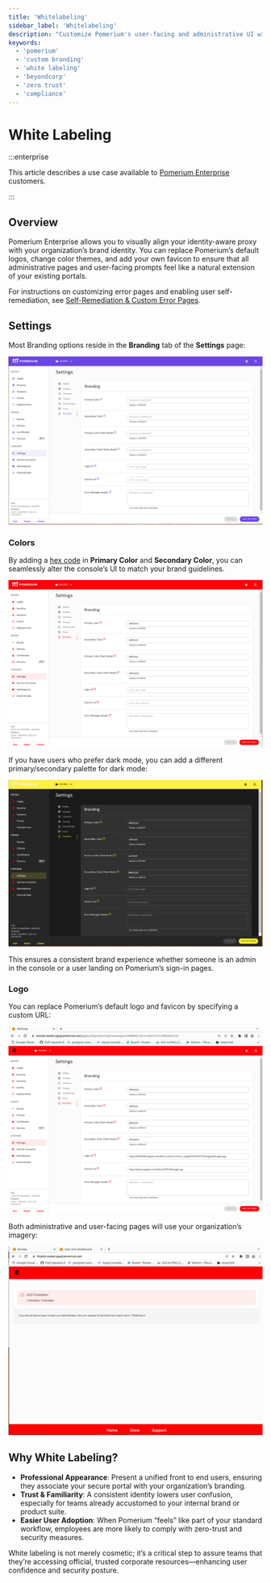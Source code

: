 ```yaml
---
title: 'Whitelabeling'
sidebar_label: 'Whitelabeling'
description: "Customize Pomerium's user-facing and administrative UI with your organization's branding."
keywords:
  - 'pomerium'
  - 'custom branding'
  - 'white labeling'
  - 'beyondcorp'
  - 'zero trust'
  - 'compliance'
---
```


# White Labeling

:::enterprise

This article describes a use case available to [Pomerium Enterprise](/docs/deploy/enterprise/install) customers.

:::

## Overview

Pomerium Enterprise allows you to visually align your identity-aware proxy with your organization’s brand identity. You can replace Pomerium’s default logos, change color themes, and add your own favicon to ensure that all administrative pages and user-facing prompts feel like a natural extension of your existing portals.

For instructions on customizing error pages and enabling user self-remediation, see [Self-Remediation & Custom Error Pages](/docs/enterprise/capabilities/custom-error-pages).

## Settings

Most Branding options reside in the **Branding** tab of the **Settings** page:

![Branding Settings in Pomerium Enterprise](./img/branding/no_branding_settings.png)

### Colors

By adding a [hex code](https://color.adobe.com/create/color-wheel) in **Primary Color** and **Secondary Color**, you can seamlessly alter the console’s UI to match your brand guidelines.

![Primary Color Pomerium Enterprise](./img/branding/branded_colors_console.png)

If you have users who prefer dark mode, you can add a different primary/secondary palette for dark mode:

![Dark Mode Colors](./img/branding/branded_colors_darkmode_console.png)

This ensures a consistent brand experience whether someone is an admin in the console or a user landing on Pomerium’s sign-in pages.

### Logo

You can replace Pomerium’s default logo and favicon by specifying a custom URL:

![Replace the Logo and Favicon in Pomerium Enterprise](./img/branding/svg_logo_console.png)

Both administrative and user-facing pages will use your organization’s imagery:

![Replace the Logo and Favicon in Open Source webpages](./img/branding/svg_logo_error_details.png)

## Why White Labeling?

- **Professional Appearance**: Present a unified front to end users, ensuring they associate your secure portal with your organization’s branding.
- **Trust & Familiarity**: A consistent identity lowers user confusion, especially for teams already accustomed to your internal brand or product suite.
- **Easier User Adoption**: When Pomerium “feels” like part of your standard workflow, employees are more likely to comply with zero-trust and security measures.

White labeling is not merely cosmetic; it’s a critical step to assure teams that they’re accessing official, trusted corporate resources—enhancing user confidence and security posture.
